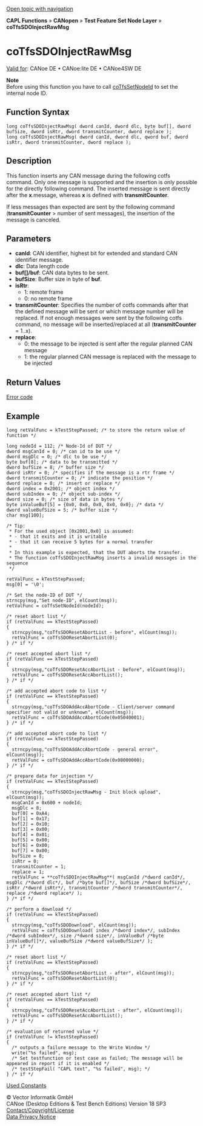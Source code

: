 [Open topic with navigation](../../../../../../CANoeDEFamily.htm#Topics/CAPLFunctions/CANopen/NodeLayerTFS/Functions/CAPLfunctionCoTfsSdoInjectRawMsg.md)

**CAPL Functions** » **CANopen** » **Test Feature Set Node Layer** » **coTfsSDOInjectRawMsg**

# coTfsSDOInjectRawMsg

[Valid for](../../../../Shared/FeatureAvailability.md): CANoe DE • CANoe:lite DE • CANoe4SW DE

**Note**  
Before using this function you have to call [coTfsSetNodeId](CAPLfunctionCoTfsSetNodeId.md) to set the internal node ID.

## Function Syntax

```plaintext
long coTfsSDOInjectRawMsg( dword canId, dword dlc, byte buf[], dword bufSize, dword isRtr, dword transmitCounter, dword replace );
long coTfsSDOInjectRawMsg( dword canId, dword dlc, qword buf, dword isRtr, dword transmitCounter, dword replace );
```

## Description

This function inserts any CAN message during the following cotfs command. Only one message is supported and the insertion is only possible for the directly following command. The inserted message is sent directly after the **x**.message, whereas **x** is defined with **transmitCounter**.

If less messages than expected are sent by the following command (**transmitCounter** > number of sent messages), the insertion of the message is canceled.

## Parameters

- **canId**: CAN identifier, highest bit for extended and standard CAN identifier message.
- **dlc**: Data length code
- **buf[]/buf**: CAN data bytes to be sent.
- **bufSize**: Buffer size in byte of **buf**.
- **isRtr**:
  - 1: remote frame
  - 0: no remote frame
- **transmitCounter**: Specifies the number of cotfs commands after that the defined message will be sent or which message number will be replaced. If not enough messages were sent by the following cotfs command, no message will be inserted/replaced at all (**transmitCounter** = 1..x).
- **replace**:
  - 0: the message to be injected is sent after the regular planned CAN message
  - 1: the regular planned CAN message is replaced with the message to be injected

## Return Values

[Error code](../CAPLfunctionsCANopenNLTFSErrorCodes.md)

## Example

```plaintext
long retValFunc = kTestStepPassed; /* to store the return value of function */

long nodeId = 112; /* Node-Id of DUT */
dword msgCanId = 0; /* can id to be use */
dword msgDlc = 0; /* dlc to be use */
byte buf[8]; /* data to be transmitted */
dword bufSize = 8; /* buffer size */
dword isRtr = 0; /* specifies if the message is a rtr frame */
dword transmitCounter = 0; /* indicate the position */
dword replace = 0; /* insert or replace */
dword index = 0x2001; /* object index */
dword subIndex = 0; /* object sub-index */
dword size = 0; /* size of data in bytes */
byte inValueBuf[5] = {0x0, 0x0, 0x0, 0x0, 0x0}; /* data */
dword valueBufSize = 5; /* buffer size */
char msg[100];

/* Tip:
 * For the used object [0x2001,0x0] is assumed:
 * - that it exits and it is writable
 * - that it can receive 5 bytes for a normal transfer
 *
 * In this example is expected, that the DUT aborts the transfer.
 * The function coTfsSDOInjectRawMsg inserts a invalid messages in the sequence
 */

retValFunc = kTestStepPassed;
msg[0] = '\0';

/* Set the node-ID of DUT */
strncpy(msg,"Set node-ID", elCount(msg));
retValFunc = coTfsSetNodeId(nodeId);

/* reset abort list */
if (retValFunc == kTestStepPassed)
{
  strncpy(msg,"coTfsSDOResetAbortList - before", elCount(msg));
  retValFunc = coTfsSDOResetAbortList(0);
} /* if */

/* reset accepted abort list */
if (retValFunc == kTestStepPassed)
{
  strncpy(msg,"coTfsSDOResetAccAbortList - before", elCount(msg));
  retValFunc = coTfsSDOResetAccAbortList();
} /* if */

/* add accepted abort code to list */
if (retValFunc == kTestStepPassed)
{
  strncpy(msg,"coTfsSDOAddAccAbortCode - Client/server command specifier not valid or unknown", elCount(msg));
  retValFunc = coTfsSDOAddAccAbortCode(0x05040001);
} /* if */

/* add accepted abort code to list */
if (retValFunc == kTestStepPassed)
{
  strncpy(msg,"coTfsSDOAddAccAbortCode - general error", elCount(msg));
  retValFunc = coTfsSDOAddAccAbortCode(0x08000000);
} /* if */

/* prepare data for injection */
if (retValFunc == kTestStepPassed)
{
  strncpy(msg,"coTfsSDOInjectRawMsg - Init block upload", elCount(msg));
  msgCanId = 0x600 + nodeId;
  msgDlc = 8;
  buf[0] = 0xA4;
  buf[1] = 0x17;
  buf[2] = 0x10;
  buf[3] = 0x00;
  buf[4] = 0x01;
  buf[5] = 0x00;
  buf[6] = 0x00;
  buf[7] = 0x00;
  bufSize = 8;
  isRtr = 0;
  transmitCounter = 1;
  replace = 1;
  retValFunc = **coTfsSDOInjectRawMsg**( msgCanId /*dword canId*/, msgDlc /*dword dlc*/, buf /*byte buf[]*/, bufSize /*dword bufSize*/, isRtr /*dword isRtr*/, transmitCounter /*dword transmitCounter*/, replace /*dword replace*/ );
} /* if */

/* perform a download */
if (retValFunc == kTestStepPassed)
{
  strncpy(msg,"coTfsSDODownload", elCount(msg));
  retValFunc = coTfsSDODownload( index /*dword index*/, subIndex /*dword subIndex*/, size /*dword size*/, inValueBuf /*byte inValueBuf[]*/, valueBufSize /*dword valueBufSize*/ );
} /* if */

/* reset abort list */
if (retValFunc == kTestStepPassed)
{
  strncpy(msg,"coTfsSDOResetAbortList - after", elCount(msg));
  retValFunc = coTfsSDOResetAbortList(0);
} /* if */

/* reset accepted abort list */
if (retValFunc == kTestStepPassed)
{
  strncpy(msg,"coTfsSDOResetAccAbortList - after", elCount(msg));
  retValFunc = coTfsSDOResetAccAbortList();
} /* if */

/* evaluation of returned value */
if (retValFunc != kTestStepPassed)
{
  /* outputs a failure message to the Write Window */
  write("%s failed", msg);
  /* Set testfunction or test case as failed; The message will be appeared in report if it is enabled */
  /* testStepFail( "CAPL text", "%s failed", msg); */
} /* if */
```

[Used Constants](../CAPLfunctionsCANopenNLTFSExampleConstants.md)

© Vector Informatik GmbH  
CANoe (Desktop Editions & Test Bench Editions) Version 18 SP3  
[Contact/Copyright/License](../../../../Shared/ContactCopyrightLicense.md)  
[Data Privacy Notice](https://www.vector.com/int/en/company/get-info/privacy-policy/)